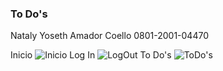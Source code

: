 ### To Do's ###

Nataly Yoseth Amador Coello 
0801-2001-04470

Inicio
![Inicio](https://nyamadorc.files.wordpress.com/2021/03/2021-03-08-1.png)
Log In
![LogOut](https://nyamadorc.files.wordpress.com/2021/03/2021-03-08.png)
To Do's
![ToDo's](https://nyamadorc.files.wordpress.com/2021/03/2021-03-08-2.png)
